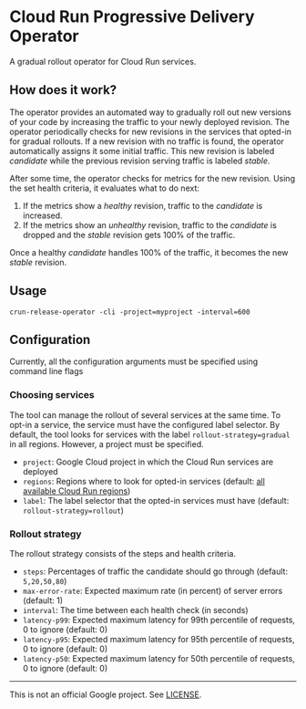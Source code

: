 # Cloud Run Progressive Delivery Operator

A gradual rollout operator for Cloud Run services.

## How does it work?

The operator provides an automated way to gradually roll out new versions of
your code by increasing the traffic to your newly deployed revision. The
operator periodically checks for new revisions in the services that opted-in for
gradual rollouts. If a new revision with no traffic is found, the operator
automatically assigns it some initial traffic. This new revision is labeled
*candidate* while the previous revision serving traffic is labeled *stable*.

After some time, the operator checks for metrics for the new revision. Using the
set health criteria, it evaluates what to do next:

1) If the metrics show a *healthy* revision, traffic to the *candidate* is
increased.
2) If the metrics show an *unhealthy* revision, traffic to the *candidate* is
dropped and the *stable* revision gets 100% of the traffic.

Once a healthy *candidate* handles 100% of the traffic, it becomes the new
*stable* revision.

## Usage

`crun-release-operator -cli -project=myproject -interval=600`

## Configuration

Currently, all the configuration arguments must be specified using command line
flags

### Choosing services

The tool can manage the rollout of several services at the same time. To opt-in
a service, the service must have the configured label selector. By default, the
tool looks for services with the label `rollout-strategy=gradual` in all
regions. However, a project must be specified.

- `project`: Google Cloud project in which the Cloud Run services are deployed
- `regions`: Regions where to look for opted-in services (default: [all
available Cloud Run regions](https://cloud.google.com/run/docs/locations))
- `label`: The label selector that the opted-in services must have (default:
`rollout-strategy=rollout`)

### Rollout strategy

The rollout strategy consists of the steps and health criteria.

- `steps`: Percentages of traffic the candidate should go through (default:
`5,20,50,80`)
- `max-error-rate`: Expected maximum rate (in percent) of server errors
(default: 1)
- `interval`: The time between each health check (in seconds)
- `latency-p99`: Expected maximum latency for 99th percentile of requests, 0 to
ignore (default: 0)
- `latency-p95`: Expected maximum latency for 95th percentile of requests, 0 to
ignore (default: 0)
- `latency-p50`: Expected maximum latency for 50th percentile of requests, 0 to
ignore (default: 0)

---

This is not an official Google project. See [LICENSE](./LICENSE).
